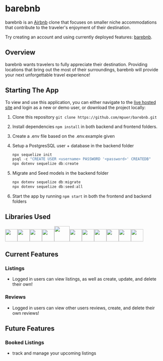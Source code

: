 # barebnb

barebnb is an [Airbnb](https://www.hipcamp.com/en-US) clone that focuses on smaller niche accommodations that contribute to the traveler's enjoyment of their destination.

Try creating an account and using currently deployed features: [barebnb](https://bare-bnb.herokuapp.com/).

## Overview
barebnb wants travelers to fully appreciate their destination. Providing locations that bring out the most of their surroundings,
barebnb will provide your next unforgettable travel experience!

## Starting The App
To view and use this application, you can either navigate to the [live hosted site](https://github.com/mpuer/barebnb.git) and login as a new or demo user, or download the project locally:
1. Clone this repository ```git clone https://github.com/mpuer/barebnb.git```

2. Install dependencies ```npm install``` in both backend and frontend folders.

3.  Create a .env file based on the .env.example given

4.  Setup a PostgresSQL user + database in the backend folder
    ```javascript
    npx sequelize init
    psql -c "CREATE USER <username> PASSWORD '<password>' CREATEDB"
    npx dotenv sequelize db:create
    ```

5. Migrate and Seed models in the backend folder
    ```javascript
    npx dotenv sequelize db:migrate
    npx dotenv sequelize db:seed:all
    ```

6. Start the app by running ```npm start``` in both the frontend and backend folders

## Libraries Used
<img  src="https://cdn.jsdelivr.net/gh/devicons/devicon/icons/javascript/javascript-original.svg" height=40/><img src="https://cdn.jsdelivr.net/gh/devicons/devicon/icons/react/react-original.svg" height=40/><img src="https://cdn.jsdelivr.net/gh/devicons/devicon/icons/redux/redux-original.svg" height=40/><img src="https://cdn.jsdelivr.net/gh/devicons/devicon/icons/nodejs/nodejs-plain-wordmark.svg" height=40/><img src="https://cdn.jsdelivr.net/gh/devicons/devicon/icons/express/express-original-wordmark.svg" height=50/><img  src="https://cdn.jsdelivr.net/gh/devicons/devicon/icons/postgresql/postgresql-original.svg" height=40/><img  src="https://cdn.jsdelivr.net/gh/devicons/devicon/icons/sequelize/sequelize-original.svg" height=40/><img  src="https://cdn.jsdelivr.net/gh/devicons/devicon/icons/css3/css3-original.svg" height=40/><img  src="https://cdn.jsdelivr.net/gh/devicons/devicon/icons/html5/html5-original.svg" height=40/><img src="https://cdn.jsdelivr.net/gh/devicons/devicon/icons/vscode/vscode-original.svg" height=40/><img  src="https://cdn.jsdelivr.net/gh/devicons/devicon/icons/git/git-original.svg" height=40/>

## Current Features 
### Listings
- Logged in users can view listings, as well as create, update, and delete their own!

### Reviews
- Logged in users can view other users reviews, create, and delete their own reviews!

## Future Features
### Booked Listings
- track and manage your upcoming listings
